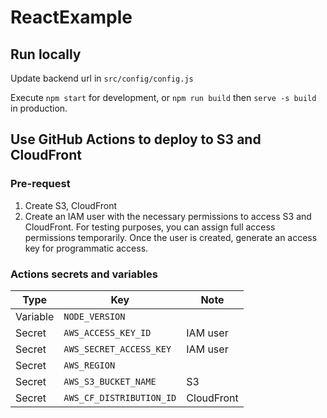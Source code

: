 # ReactExample

## Run locally
Update backend url in `src/config/config.js`

Execute `npm start` for development, or `npm run build` then `serve -s build` in production.

## Use GitHub Actions to deploy to S3 and CloudFront

### Pre-request
1. Create S3, CloudFront
2. Create an IAM user with the necessary permissions to access S3 and CloudFront. For testing purposes, you can assign full access permissions temporarily. Once the user is created, generate an access key for programmatic access.

### Actions secrets and variables
|Type|Key|Note|
|---|---|---|
|Variable|`NODE_VERSION`||
|Secret|`AWS_ACCESS_KEY_ID`|IAM user|
|Secret|`AWS_SECRET_ACCESS_KEY`|IAM user|
|Secret|`AWS_REGION`||
|Secret|`AWS_S3_BUCKET_NAME`|S3|
|Secret|`AWS_CF_DISTRIBUTION_ID`|CloudFront|
